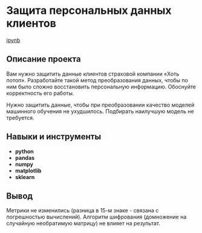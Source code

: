 # Защита персональных данных клиентов

[ipynb](https://github.com/NickMesch/Practicum/blob/main/Personal%20data%20protection/Protection_of_personal_data.ipynb)

## Описание проекта

Вам нужно защитить данные клиентов страховой компании «Хоть потоп». Разработайте такой метод преобразования данных, чтобы по ним было сложно восстановить персональную информацию. Обоснуйте корректность его работы.

Нужно защитить данные, чтобы при преобразовании качество моделей машинного обучения не ухудшилось. Подбирать наилучшую модель не требуется.



## Навыки и инструменты

- **python**
- **pandas**
- **numpy**
- **matplotlib**
- **sklearn**


## 

## Вывод

Метрики не изменились (разница в 15-м знаке - связана с погрешностью вычислений).
Алгоритм шифрования (домножение на случайную необратимую матрицу) не влияет на результат.
